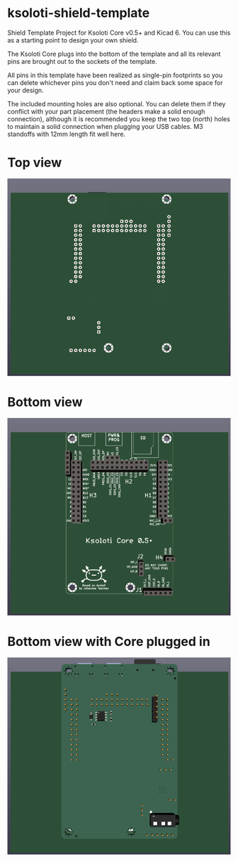 # ksoloti-shield-template

Shield Template Project for Ksoloti Core v0.5+ and Kicad 6. You can use this as a starting point to design your own shield.

The Ksoloti Core plugs into the bottom of the template and all its relevant pins are brought out to the sockets of the template.

All pins in this template have been realized as single-pin footprints so you can delete whichever pins you don't need and claim back some space for your design.

The included mounting holes are also optional. You can delete them if they conflict with your part placement (the headers make a solid enough connection), although it is recommended you keep the two top (north) holes to maintain a solid connection when plugging your USB cables. M3 standoffs with 12mm length fit well here.

# Top view

![ksoloti_shield_template_top.png](/img/ksoloti_shield_template_top.png)

# Bottom view

![ksoloti_shield_template_bottom.png](/img/ksoloti_shield_template_bottom.png)

# Bottom view with Core plugged in

![ksoloti_shield_template_bottom_3d.png](/img/ksoloti_shield_template_bottom_3d.png)
